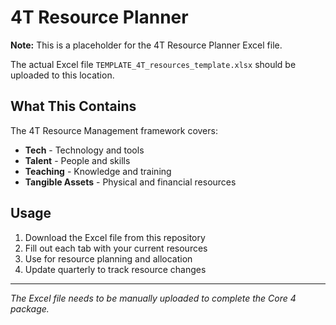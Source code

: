 # 4T Resource Planner

**Note:** This is a placeholder for the 4T Resource Planner Excel file.

The actual Excel file `TEMPLATE_4T_resources_template.xlsx` should be uploaded to this location.

## What This Contains

The 4T Resource Management framework covers:

- **Tech** - Technology and tools
- **Talent** - People and skills  
- **Teaching** - Knowledge and training
- **Tangible Assets** - Physical and financial resources

## Usage

1. Download the Excel file from this repository
2. Fill out each tab with your current resources
3. Use for resource planning and allocation
4. Update quarterly to track resource changes

---

*The Excel file needs to be manually uploaded to complete the Core 4 package.*